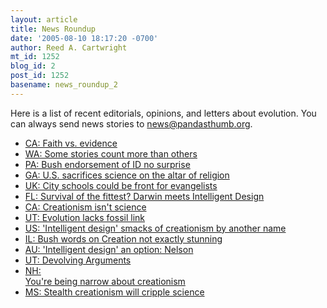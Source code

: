 ```yaml
---
layout: article
title: News Roundup
date: '2005-08-10 18:17:20 -0700'
author: Reed A. Cartwright
mt_id: 1252
blog_id: 2
post_id: 1252
basename: news_roundup_2
---
```

Here is a list of recent editorials, opinions, and letters about evolution.  You can always send news stories to news@pandasthumb.org.


* [CA: Faith vs. evidence](http://www.latimes.com/news/opinion/editorials/la-ed-darwin6aug06,0,6571234.story?coll=la-news-comment-editorials)
* [WA: Some stories count more than others](http://seattlepi.nwsource.com/opinion/235480_trahant07.html)
* [PA:  Bush endorsement of ID no surprise](http://ydr.com/story/letters/80196/)
* [GA: U.S. sacrifices science on the altar of religion](http://www.ajc.com/opinion/content/opinion/tucker/2005/080705.html)
* [UK: City schools could be front for evangelists](http://observer.guardian.co.uk/politics/story/0,6903,1544166,00.html)
* [FL: Survival of the fittest? Darwin meets Intelligent Design](http://www.chron.com/cs/CDA/ssistory.mpl/editorial/outlook/3300072)
* [CA: Creationism isn't science](http://www.chicoer.com/letters/ci_2922590)
* [UT: Evolution lacks fossil link](http://www.usatoday.com/news/opinion/editorials/2005-08-08-oppose_x.htm)
* [US: 'Intelligent design' smacks of creationism by another name](http://www.usatoday.com/news/opinion/editorials/2005-08-08-our-view_x.htm)
* [IL: Bush words on Creation not exactly stunning](http://www.norwichbulletin.com/apps/pbcs.dll/article?AID=/20050809/OPINION/508090306/1014/OPINION)
* [AU: 'Intelligent design' an option: Nelson](http://www.theage.com.au/news/national/intelligent-design-an-option-nelson/2005/08/10/1123353386917.html)
* [UT: Devolving Arguments](http://www.slweekly.com/editorial/2005/politics_2005-08-11.cfm)
* [NH:  	
You're being narrow about creationism](http://www.cmonitor.com/apps/pbcs.dll/article?AID=/20050810/REPOSITORY/508100332/1029/OPINION03)
* [MS: Stealth creationism will cripple science](http://www.clarionledger.com/apps/pbcs.dll/article?AID=/20050810/OPINION/508100303/1009)
